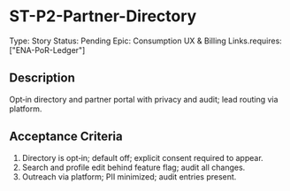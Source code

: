 # ST-P2-Partner-Directory

Type: Story
Status: Pending
Epic: Consumption UX & Billing
Links.requires: ["ENA-PoR-Ledger"]

## Description
Opt‑in directory and partner portal with privacy and audit; lead routing via platform.

## Acceptance Criteria
1. Directory is opt‑in; default off; explicit consent required to appear.
2. Search and profile edit behind feature flag; audit all changes.
3. Outreach via platform; PII minimized; audit entries present.
